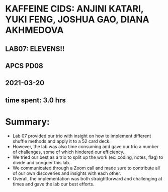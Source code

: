 # KAFFEINE CIDS: ANJINI KATARI, YUKI FENG, JOSHUA GAO, DIANA AKHMEDOVA
## LAB07: ELEVENS!!
## APCS PD08
## 2021-03-20
## time spent: 3.0 hrs

# Summary:
* Lab 07 provided our trio with insight on how to implement different shuffle methods and apply it to a 52 card deck.
* However, the lab was also time consuming and gave our trio a number of challenges, some of which hindered our efficiency.
* We tried our best as a trio to split up the work (ex: coding, notes, flag) to divide and conquer this lab.
* We communicated through a Zoom call and made sure to contribute all of our own discoveries and insights with each other.
* Overall, the implementation was both straightforward and challenging at times and gave the lab our best efforts.
